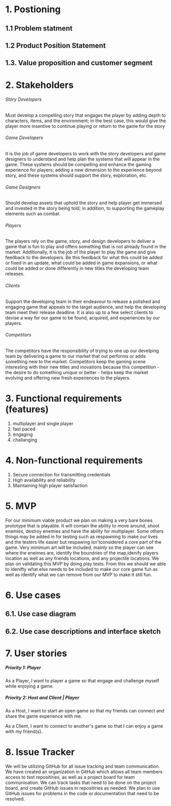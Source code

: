 # 1. Postioning

## 1.1 Problem statment

## 1.2 Product Position Statement

## 1.3. Value proposition and customer segment

# 2. Stakeholders
###### Story Developers
Must develop a compelling story that engages the player by adding depth to characters, items, and the environment; in the best case, this would give the player more insentive to continue playing or return to the game for the story

###### Game Developers
It is the job of game developers to work with the story developers and game designers to understand and help plan the systems that will appear in the game. These systems should be compelling and enhance the gaming experience for players; adding a new dimension to the experience beyond story, and these systems should support the story, exploration, etc.

###### Game Designers
Should develop assets that uphold the story and help player get immersed and invested in the story being told; in addition, to supporting the gameplay elements such as combat.

###### Players
The players rely on the game, story, and design developers to deliver a game that is fun to play and offers something that is not already found in the market. Additionally, it is the job of the player to play the game and give feedback to the developers. Be this feedback for what this could be added or fixed in an update, what could be added in game expansions, or what could be added or done differently in new titles the developing team releases.

###### Clients
Support the developing team in their endeavour to release a polished and engaging game that appeals to the target audience, and help the developing team meet their release deadline. It is also up to a few select clients to devise a way for our game to be found, acquired, and experiences by our players.

###### Competitors
The competitors have the responsibility of trying to one up our develping team by delivering a game to our market that out performs or adds something new to the market. Competitors keep the gaming scene interesting with their new titles and inovations because this competition - the desire to do something unique or better - helps keep the market evolving and offering new fresh experiences to the players.

# 3. Functional requirements (features)
1. multiplayer and single player  
2. fast paced  
3. engaging  
4. challanging  

# 4. Non-functional requirements

1. Secure connection for transmitting credentials
2. High availability and reliability
3. Maintaining high player satisfaction

# 5. MVP
For our minimum viable product we plan on making a very bare bones prototype that is playable. It will contain the ability to move around, shoot enemies,
 destroy enemies and have the ability for multiplayer. Some others things may be added in for testing such as respawning to make our lives and the testers life
 easier but respawing isn'tconsidered a core part of the game. Very minimum art will be included, mainly so the player can see where the eneimes are, identify the
 boundries of the map,idenify players location as well as any friends locations, and any projectile locations. We plan on validating this MVP by doing play tests.
 From this we should we able to idenifty what else needs to be included to make our core game fun as well as identify what we can remove from our MVP to make it
 still fun.

# 6. Use cases

## 6.1. Use case diagram

## 6.2. Use case descriptions and interface sketch

# 7. User stories

##### Priority 1: Player
As a Player, I want to player a game so that engage and challenge myself while enjoying a game.

##### Priority 2: Host and Client | Player
As a Host, I want to start an open game so that my friends can connect and share the game experience with me.

As a Client, I want to connect to another's game so that I can enjoy a game with my friend(s).


# 8. Issue Tracker
We will be utilizing GitHub for all issue tracking and team communication. We have created an organization in GitHub which allows all team members access to test repositiries, 
as well as a project board for team communioation. We can track tasks that need to be done on the project board, and create GitHub issues in repositiries as needed. We plan to
use GitHub issues for problems in the code or documentation that need to be resolved.
